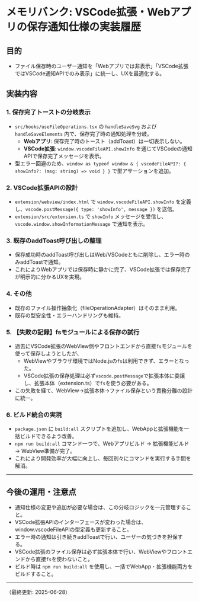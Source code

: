 # メモリバンク: VSCode拡張・Webアプリの保存通知仕様の実装履歴

## 目的
- ファイル保存時のユーザー通知を「Webアプリでは非表示」「VSCode拡張ではVSCode通知APIでのみ表示」に統一し、UXを最適化する。

## 実装内容

### 1. 保存完了トーストの分岐表示
- `src/hooks/useFileOperations.tsx` の `handleSaveSvg` および `handleSaveElements` 内で、保存完了時の通知処理を分岐。
  - **Webアプリ**: 保存完了時のトースト（addToast）は一切表示しない。
  - **VSCode拡張**: `window.vscodeFileAPI.showInfo` を通じてVSCodeの通知APIで保存完了メッセージを表示。
- 型エラー回避のため、`window as typeof window & { vscodeFileAPI?: { showInfo?: (msg: string) => void } }` で型アサーションを追加。

### 2. VSCode拡張APIの設計
- `extension/webview/index.html` で `window.vscodeFileAPI.showInfo` を定義し、`vscode.postMessage({ type: 'showInfo', message })` を送信。
- `extension/src/extension.ts` で `showInfo` メッセージを受信し、`vscode.window.showInformationMessage` で通知を表示。

### 3. 既存のaddToast呼び出しの整理
- 保存成功時のaddToast呼び出しはWeb/VSCodeともに削除し、エラー時のみaddToastで通知。
- これによりWebアプリでは保存時に静かに完了、VSCode拡張では保存完了が明示的に分かるUXを実現。

### 4. その他
- 既存のファイル操作抽象化（fileOperationAdapter）はそのまま利用。
- 既存の型安全性・エラーハンドリングも維持。

### 5. 【失敗の記録】fsモジュールによる保存の試行
- 過去にVSCode拡張のWebView側やフロントエンドから直接`fs`モジュールを使って保存しようとしたが、
  - WebViewやブラウザ環境ではNode.jsの`fs`は利用できず、エラーとなった。
  - VSCode拡張の保存処理は必ず`vscode.postMessage`で拡張本体に委譲し、拡張本体（extension.ts）で`fs`を使う必要がある。
- この失敗を経て、WebView→拡張本体→ファイル保存という責務分離の設計に統一。

### 6. ビルド統合の実現
- `package.json` に `build:all` スクリプトを追加し、WebAppと拡張機能を一括ビルドできるよう改善。
- `npm run build:all` コマンド一つで、Webアプリビルド → 拡張機能ビルド → WebView準備が完了。
- これにより開発効率が大幅に向上し、毎回別々にコマンドを実行する手間を解消。

---

## 今後の運用・注意点
- 通知仕様の変更や追加が必要な場合は、この分岐ロジックを一元管理すること。
- VSCode拡張APIのインターフェースが変わった場合は、window.vscodeFileAPIの型定義も更新すること。
- エラー時の通知は引き続きaddToastで行い、ユーザーの気づきを担保する。
- VSCode拡張のファイル保存は必ず拡張本体で行い、WebViewやフロントエンドから直接`fs`を使わないこと。
- ビルド時は `npm run build:all` を使用し、一括でWebApp・拡張機能両方をビルドすること。

---

（最終更新: 2025-06-28）
